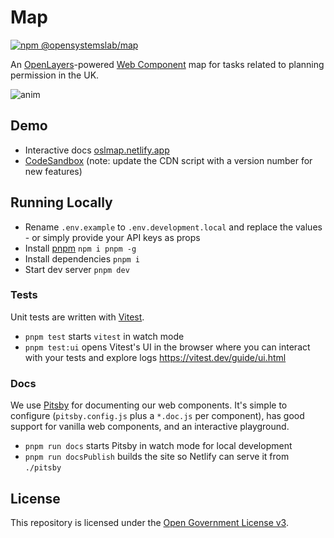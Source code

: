 # Map

[![npm @opensystemslab/map](https://img.shields.io/npm/v/@opensystemslab/map?style=flat-square)](http://npm.im/@opensystemslab/map)

An [OpenLayers](https://openlayers.org/)-powered [Web Component](https://developer.mozilla.org/en-US/docs/Web/Web_Components) map for tasks related to planning permission in the UK.

![anim](https://user-images.githubusercontent.com/601961/128994212-11ffa793-5db4-4cac-a616-a2f949fe9360.gif)

## Demo

- Interactive docs [oslmap.netlify.app](https://oslmap.netlify.app)
- [CodeSandbox](https://codesandbox.io/s/confident-benz-rr0s9?file=/index.html) (note: update the CDN script with a version number for new features)

## Running Locally

- Rename `.env.example` to `.env.development.local` and replace the values - or simply provide your API keys as props
- Install [pnpm](https://pnpm.io) `npm i pnpm -g`
- Install dependencies `pnpm i`
- Start dev server `pnpm dev`

### Tests

Unit tests are written with [Vitest](https://vitest.dev/).

- `pnpm test` starts `vitest` in watch mode
- `pnpm test:ui` opens Vitest's UI in the browser where you can interact with your tests and explore logs https://vitest.dev/guide/ui.html

### Docs

We use [Pitsby](https://pitsby.com/) for documenting our web components. It's simple to configure (`pitsby.config.js` plus a `*.doc.js` per component), has good support for vanilla web components, and an interactive playground.

- `pnpm run docs` starts Pitsby in watch mode for local development
- `pnpm run docsPublish` builds the site so Netlify can serve it from `./pitsby`

## License

This repository is licensed under the [Open Government License v3](http://www.nationalarchives.gov.uk/doc/open-government-licence/version/3/).
